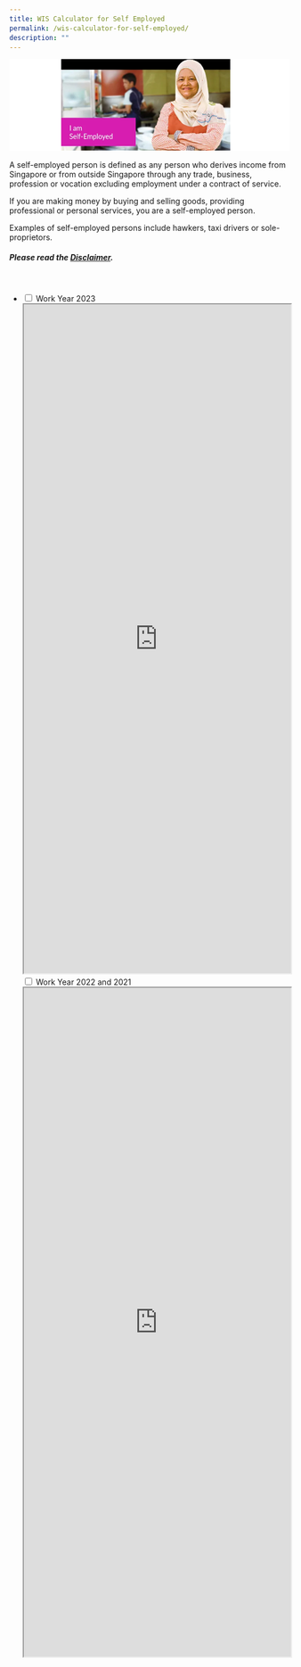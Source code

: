 ```yaml
---
title: WIS Calculator for Self Employed
permalink: /wis-calculator-for-self-employed/
description: ""
---
```

![](/images/calculator_se.png)

A self-employed person is defined as any person who derives income from Singapore or from outside Singapore through any trade, business, profession or vocation excluding employment under a contract of service.  
  
If you are making money by buying and selling goods, providing professional or personal services, you are a self-employed person.  
  
Examples of self-employed persons include hawkers, taxi drivers or sole-proprietors.

##### Please read the [Disclaimer](wis-calculator-terms-of-use).
<br>
<ul class="jekyllcodex\_accordion">
  <li>
    <input type="checkbox" id="accordion1">
    <label for="accordion1">Work Year 2023</label>
    <div>
<iframe src="https://www.checkfirst.gov.sg/c/b280e9ee-3d0b-4fa5-bc12-278c859445aa" style="width:100%;height:1200px"></iframe>
    </div>
   <input type="checkbox" id="accordion2">
    <label for="accordion2">Work Year 2022 and 2021</label>
    <div>
<iframe src="https://www.checkfirst.gov.sg/c/984c5c11-18c0-4c26-bf7e-4dac803463fa" style="width:100%;height:1200px"></iframe>
    </div>
	</li>
</ul>

<style>
details>summary {
  list-style-type: none;
	font-size: 18px;
  outline: none;
  cursor: pointer;
  padding: 5px;
  border-radius: 5px;
}
	
details>summary::-webkit-details-marker {
  display: none;
}
	
 a.hyperlink {
    color:green;
		text-decoration: none;
  }
a.hyperlink:hover {
    color:MediumVioletRed;
  }
ol.loweralph {
	list-style-type: lower-alpha;
	}
	
li.Numbering::marker {
	font-weight: bold;
	color: #009427;
	}
	img.advisory1 {
  height: 35%;
  width: 35%;
}	
</style>